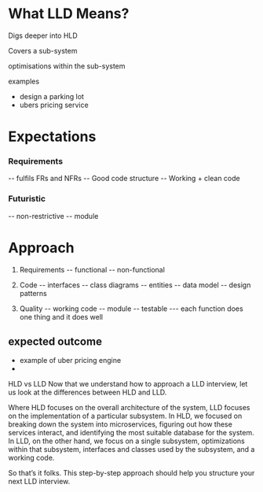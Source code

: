 # What LLD Means?

Digs deeper into HLD

Covers a sub-system

optimisations within the sub-system

examples 
- design a parking lot
-  ubers pricing service


# Expectations


### Requirements 

-- fulfils FRs and NFRs
-- Good code structure
-- Working + clean code

### Futuristic

-- non-restrictive
-- module


# Approach


1. Requirements
-- functional
-- non-functional 

2. Code
-- interfaces
-- class diagrams
-- entities
-- data model
-- design patterns

3. Quality
-- working code
-- module
-- testable
--- each function does one thing and it does well

## expected outcome

- example of uber pricing engine 
- 



HLD vs LLD
Now that we understand how to approach a LLD interview, let us look at the differences between HLD and LLD.

Where HLD focuses on the overall architecture of the system, LLD focuses on the implementation of a particular subsystem. In HLD, we focused on breaking down the system into microservices, figuring out how these services interact, and identifying the most suitable database for the system. In LLD, on the other hand, we focus on a single subsystem, optimizations within that subsystem, interfaces and classes used by the subsystem, and a working code.

So that’s it folks. This step-by-step approach should help you structure your next LLD interview.